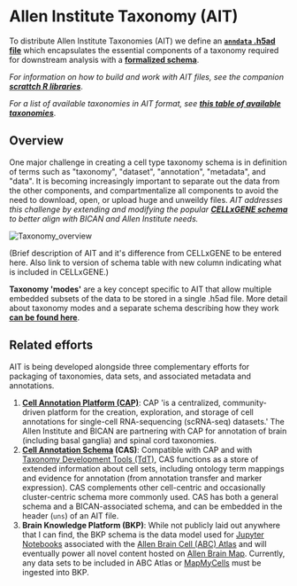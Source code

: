 # Allen Institute Taxonomy (AIT)

To distribute Allen Institute Taxonomies (AIT) we define an **[`anndata` .h5ad file](https://anndata.readthedocs.io/en/latest/index.html)** which encapsulates the essential components of a taxonomy required for downstream analysis with a **[formalized schema](https://github.com/AllenInstitute/AllenInstituteTaxonomy/blob/main/schema/README.md)**. 

*For information on how to build and work with AIT files, see the companion **[scrattch R libraries](https://github.com/AllenInstitute/scrattch)***.

*For a list of available taxonomies in AIT format, see **[this table of available taxonomies](https://github.com/AllenInstitute/AllenInstituteTaxonomy/blob/main/taxonomies.md)***.

## Overview

One major challenge in creating a cell type taxonomy schema is in definition of terms such as "taxonomy",  "dataset", "annotation", "metadata", and "data".  It is becoming increasingly important to separate out the data from the other components, and compartmentalize all components to avoid the need to download, open, or upload huge and unweildy files.  *AIT addresses this challenge by extending and modifying the popular **[CELLxGENE schema](https://github.com/chanzuckerberg/single-cell-curation/blob/main/schema/5.2.0/schema.md)** to better align with BICAN and Allen Institute needs.*

![Taxonomy_overview](https://github.com/AllenInstitute/scrattch.taxonomy/assets/25486679/9d36e6bc-db14-4d73-8011-23026756ec08)

(Brief description of AIT and it's difference from CELLxGENE to be entered here. Also link to version of schema table with new column indicating what is included in CELLxGENE.)

**Taxonomy 'modes'** are a key concept specific to AIT that allow multiple embedded subsets of the data to be stored in a single .h5ad file.  More detail about taxonomy modes and a separate schema describing how they work **[can be found here](https://github.com/AllenInstitute/AllenInstituteTaxonomy/blob/main/schema/mode_schema.md)**.

## Related efforts

AIT is being developed alongside three complementary efforts for packaging of taxonomies, data sets, and associated metadata and annotations.

1. **[Cell Annotation Platform (CAP)](https://celltype.info/)**: CAP 'is a centralized, community-driven platform for the creation, exploration, and storage of cell annotations for single-cell RNA-sequencing (scRNA-seq) datasets.' The Allen Institute and BICAN are partnering with CAP for annotation of brain (including basal ganglia) and spinal cord taxonomies.
2. **[Cell Annotation Schema](https://github.com/cellannotation/cell-annotation-schema/) (CAS)**: Compatible with CAP and with [Taxonomy Development Tools (TdT)](https://brain-bican.github.io/taxonomy-development-tools/), CAS functions as a store of extended information about cell sets, including ontology term mappings and evidence for annotation (from annotation transfer and marker expression). CAS complements other cell-centric and occasionally cluster-centric schema more commonly used. CAS has both a general schema and a BICAN-associated schema, and can be embedded in the header (`uns`) of an AIT file.
3. **Brain Knowledge Platform (BKP)**: While not publicly laid out anywhere that I can find, the BKP schema is the data model used for [Jupyter Notebooks](https://alleninstitute.github.io/abc_atlas_access/intro.html) associated with the [Allen Brain Cell (ABC) Atlas](https://portal.brain-map.org/atlases-and-data/bkp/abc-atlas) and will eventually power all novel content hosted on [Allen Brain Map](https://portal.brain-map.org/atlases-and-data).  Currently, any data sets to be included in ABC Atlas or [MapMyCells](https://portal.brain-map.org/atlases-and-data/bkp/mapmycells) must be ingested into BKP.
